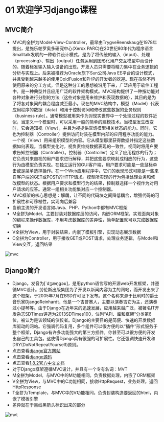# 01 欢迎学习django课程

## MVC简介

- MVC的全拼为Model-View-Controller，最早由TrygveReenskaug在1978年提出，是施乐帕罗奥多研究中心(Xerox PARC)在20世纪80年代为程序语言Smalltalk发明的一种软件设计模式，是为了将传统的输入（input）、处理（processing）、输出（output）任务运用到图形化用户交互模型中而设计的。随着标准输入输入设备的出现，开发人员只需要将精力集中在业务逻辑的分析与实现上。后来被推荐为Oracle旗下Sun公司Java EE平台的设计模式，并且受到越来越多的使用ColdFusion和PHP的开发者的欢迎。现在虽然不再使用原来的分工方式，但是这种分工的思想被沿用下来，广泛应用于软件工程中，是一种典型并且应用广泛的软件架构模式。MVC结构提供了一种按功能对各种对象进行分割的方法（这些对象是用来维护和表现数据的），其目的是为了将各对象间的耦合程度减至最小。现在的MVC结构中，模型（Model）代表应用程序的数据（data）和用于控制访问和修改这些数据的业务规则（business rule）。通常模型被用来作为对现实世界中一个处理过程的软件近似，当定义一个模型时，可以采用一般的简单的建模技术。当模型发生改变时，它会通知视（View），并且为视提供查询模型相关状态的能力。同时，它也为控制器（Controller）提供访问封装在模型内部的应用程序功能的能力。一个视（View）用来组织模型的内容。它从模型那里获得数据并指定这些数据如何表现。当模型变化时，视负责维持数据表现的一致性。视同时将用户要求告知控制器（Controller）。控制器（Controller）定义了应用程序的行为；它负责对来自视的用户要求进行解释，并把这些要求映射成相应的行为，这些行为由模型负责实现。在独立运行的GUI客户端，用户要求可能是一些鼠标单击或是菜单选择操作。在一个Web应用程序中，它们的表现形式可能是一些来自客户端的GET或POST的HTTP请求。模型所实现的行为包括处理业务和修改模型的状态。根据用户要求和模型行为的结果，控制器选择一个视作为对用户请求的应答。通常一组相关功能集对应一个控制器。
- MVC框架的核心思想是：解耦，让不同的代码块之间降低耦合，增强代码的可扩展性和可移植性，实现向后兼容
- 当前主流的开发语言如Java、PHP、Python中都有MVC框架
- M全拼为Model，主要封装对数据库层的访问，内嵌ORM框架，实现面向对象的编程来操作数据库，不用考虑数据库的差异性，简单配置就可以完成数据库切换
- V全拼为View，用于封装结果，内嵌了模板引擎，实现动态展示数据
- C全拼为Controller，用于接收GET或POST请求，处理业务逻辑，与Model和View交互，返回结果

![mvc](http://public.file.lvshuhuai.cn/images\mvc.png)

## Django简介

- Django，发音为[`dʒæŋɡəʊ]，是用python语言写的开源web开发框架，并遵循MVC设计。劳伦斯出版集团为了开发以新闻内容为主的网站，而开发出来了这个框架，于2005年7月在BSD许可证下发布。这个名称来源于比利时的爵士音乐家DjangoReinhardt，他是一个吉普赛人，主要以演奏吉它为主，还演奏过小提琴等。由于Django在近年来的迅速发展，应用越来越广泛，被著名IT开发杂志SDTimes评选为2013SDTimes100，位列“API、库和框架”分类第6位，被认为是该领域的佼佼者。Django的主要目的是简便、快速的开发数据库驱动的网站。它强调代码复用，多个组件可以很方便的以“插件”形式服务于整个框架，Django有许多功能强大的第三方插件，你甚至可以很方便的开发出自己的工具包。这使得Django具有很强的可扩展性。它还强调快速开发和DRY(DoNotRepeatYourself)原则。
- 点击查看[django官方网站](https://www.djangoproject.com/)
- 点击查看[django源码](https://github.com/django/django)
- 点击查看[1.8.2官方中文文档](http://python.usyiyi.cn/django/index.html)
- 对于Django框架遵循MVC设计，并且有一个专有名词：MVT
- M全拼为Model，与MVC中的M功能相同，负责数据处理，内嵌了ORM框架
- V全拼为View，与MVC中的C功能相同，接收HttpRequest，业务处理，返回HttpResponse
- T全拼为Template，与MVC中的V功能相同，负责封装构造要返回的html，内嵌了模板引擎
- 差异就在于黑线黑箭头标识出来的部分

![mvt](http://public.file.lvshuhuai.cn/images\mvt.png)